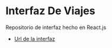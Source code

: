 # Interfaz De Viajes

Repositorio de interfaz hecho en React.js

- [Url de la interfaz](https://Axe10rellana.github.io/interface2/interface2)
